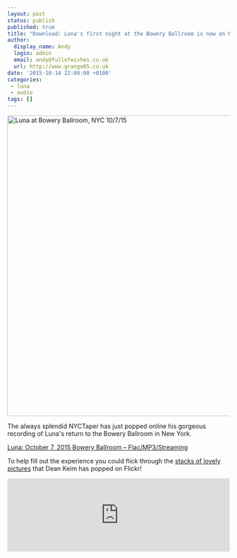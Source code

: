 ```yaml
---
layout: post
status: publish
published: true
title: "Download: Luna's first night at the Bowery Ballroom is now on NYCTaper"
author:
  display_name: Andy
  login: admin
  email: andy@fullofwishes.co.uk
  url: http://www.grange85.co.uk
date: '2015-10-14 22:00:00 +0100'
categories:
 - luna
 - audio
tags: []
---
```

<a data-flickr-embed="true" data-footer="true"  href="https://www.flickr.com/photos/42302753@N05/21475071424/in/photolist-yHPsqx-yHFmy9-zEJpm8-zCoDCh-zEHbfk-yHNHZk-zoaYiM-zocqaV-zody1n-zEGBh6-zo97oY-yHRReK-zDD997-yHRdAK-yHHdbo-yHGRo1-zCqYXL-zo7ydj-zDCKgd-zFCU3t-s7tcw7-dqxTUN-dqHZys-dqHPBT-dqHPFK-gZFWFB-dqHPUa-dqHP9g-dqHYoq-dqHPhn-dqHYZS-dqHYuJ-dqHNET-dqHYyd-dqHYUu-dqHYro-dqHNRv-dqHPxF-dqHNMk-dqHYGU-bp4bi5-bBY6hc-bmhizj-bzcaRP-bzcaFD-bmhiqL-biYUeZ-aYvgcM-aYvgxR-aYvjqk/" title="Luna at Bowery Ballroom, NYC 10/7/15"><img src="https://farm1.staticflickr.com/579/21475071424_74d369c5bd_b.jpg" width="1024" height="681" alt="Luna at Bowery Ballroom, NYC 10/7/15"></a><script async src="//embedr.flickr.com/assets/client-code.js" charset="utf-8"></script>
<p class="lead">The always splendid NYCTaper has just popped online his gorgeous recording of Luna's return to the Bowery Ballroom in New York.</p>

<p><a href="http://www.nyctaper.com/2015/10/luna-october-7-2015-bowery-ballroom-flacmp3streaming/">Luna: October 7, 2015 Bowery Ballroom – Flac/MP3/Streaming</a></p>

<p>To help fill out the experience you could flick through the <a href="https://www.flickr.com/photos/42302753@N05/sets/72157659324560340">stacks of lovely pictures</a> that Dean Keim has popped on Flickr!</p>

<iframe width="100%" height="166" scrolling="no" frameborder="no" src="https://w.soundcloud.com/player/?url=https%3A//api.soundcloud.com/tracks/228361444&color=ff5500"></iframe>